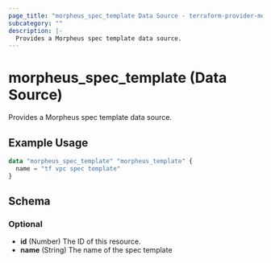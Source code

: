 ```yaml
---
page_title: "morpheus_spec_template Data Source - terraform-provider-morpheus"
subcategory: ""
description: |-
  Provides a Morpheus spec template data source.
---
```


# morpheus_spec_template (Data Source)

Provides a Morpheus spec template data source.

## Example Usage

```terraform
data "morpheus_spec_template" "morpheus_template" {
  name = "tf vpc spec template"
}
```

<!-- schema generated by tfplugindocs -->
## Schema

### Optional

- **id** (Number) The ID of this resource.
- **name** (String) The name of the spec template